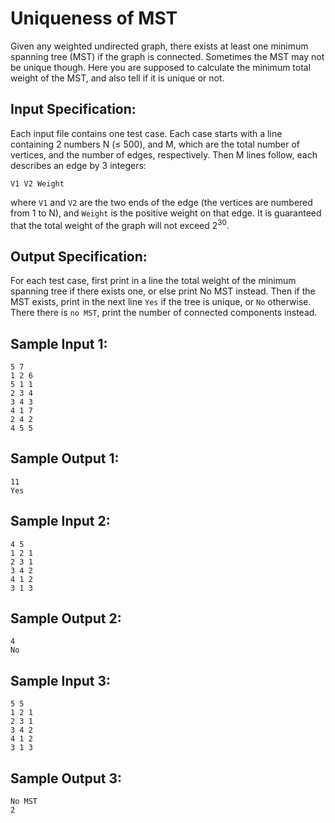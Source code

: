 # Uniqueness of MST
Given any weighted undirected graph, there exists at least one minimum spanning tree (MST) if the graph is connected. Sometimes the MST may not be unique though. Here you are supposed to calculate the minimum total weight of the MST, and also tell if it is unique or not.
## Input Specification:
Each input file contains one test case. Each case starts with a line containing 2 numbers N (≤ 500), and M, which are the total number of vertices, and the number of edges, respectively. Then M lines follow, each describes an edge by 3 integers:
```
V1 V2 Weight
```
where `V1` and `V2` are the two ends of the edge (the vertices are numbered from 1 to N), and `Weight` is the positive weight on that edge. It is guaranteed that the total weight of the graph will not exceed 2<sup>30</sup>.
## Output Specification:
For each test case, first print in a line the total weight of the minimum spanning tree if there exists one, or else print No MST instead. Then if the MST exists, print in the next line `Yes` if the tree is unique, or `No` otherwise. There there is `no MST`, print the number of connected components instead.
## Sample Input 1:
```
5 7
1 2 6
5 1 1
2 3 4
3 4 3
4 1 7
2 4 2
4 5 5
```
## Sample Output 1:
```
11
Yes
```
## Sample Input 2:
```
4 5
1 2 1
2 3 1
3 4 2
4 1 2
3 1 3
```
## Sample Output 2:
```
4
No
```
## Sample Input 3:
```
5 5
1 2 1
2 3 1
3 4 2
4 1 2
3 1 3
```
## Sample Output 3:
```
No MST
2
```

